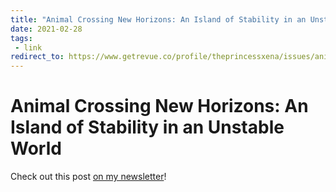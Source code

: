 ```yaml
---
title: "Animal Crossing New Horizons: An Island of Stability in an Unstable World"
date: 2021-02-28
tags:
 - link
redirect_to: https://www.getrevue.co/profile/theprincessxena/issues/animal-crossing-new-horizons-an-island-of-stability-in-an-unstable-world-313933
---
```


# Animal Crossing New Horizons: An Island of Stability in an Unstable World

Check out this post [on my
newsletter](https://www.getrevue.co/profile/theprincessxena/issues/animal-crossing-new-horizons-an-island-of-stability-in-an-unstable-world-313933)!
